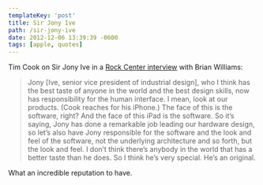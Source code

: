 ```yaml
---
templateKey: 'post'
title: Sir Jony Ive
path: /sir-jony-ive
date: 2012-12-06 13:39:39 -0600
tags: [apple, quotes]
---
```


Tim Cook on Sir Jony Ive in a [Rock Center interview][link] with Brian Williams:

> Jony \[Ive, senior vice president of industrial design\], who I think has the best taste of anyone in the world and the best design skills, now has responsibility for the human interface. I mean, look at our products. (Cook reaches for his iPhone.) The face of this is the software, right? And the face of this iPad is the software. So it’s saying, Jony has done a remarkable job leading our hardware design, so let’s also have Jony responsible for the software and the look and feel of the software, not the underlying architecture and so forth, but the look and feel. I don’t think there’s anybody in the world that has a better taste than he does. So I think he’s very special. He’s an original.

What an incredible reputation to have.

[link]: http://rockcenter.nbcnews.com/_news/2012/12/06/15708290-apple-ceo-tim-cook-announces-plans-to-manufacture-mac-computers-in-usa "Read the interview on rockcenter.nbcnews.com"
